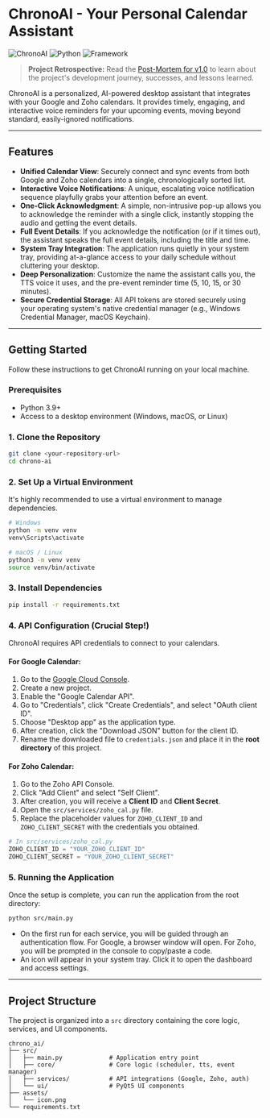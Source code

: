 # ChronoAI - Your Personal Calendar Assistant

![ChronoAI](https://img.shields.io/badge/ChronoAI-v1.0-blue)
![Python](https://img.shields.io/badge/Python-3.9+-brightgreen)
![Framework](https://img.shields.io/badge/Framework-PyQt5-orange)

> **Project Retrospective:** Read the [Post-Mortem for v1.0](./POST_MORTEM_2025-10-30.md) to learn about the project's development journey, successes, and lessons learned.

ChronoAI is a personalized, AI-powered desktop assistant that integrates with your Google and Zoho calendars. It provides timely, engaging, and interactive voice reminders for your upcoming events, moving beyond standard, easily-ignored notifications.

---

## Features

- **Unified Calendar View**: Securely connect and sync events from both Google and Zoho calendars into a single, chronologically sorted list.
- **Interactive Voice Notifications**: A unique, escalating voice notification sequence playfully grabs your attention before an event.
- **One-Click Acknowledgment**: A simple, non-intrusive pop-up allows you to acknowledge the reminder with a single click, instantly stopping the audio and getting the event details.
- **Full Event Details**: If you acknowledge the notification (or if it times out), the assistant speaks the full event details, including the title and time.
- **System Tray Integration**: The application runs quietly in your system tray, providing at-a-glance access to your daily schedule without cluttering your desktop.
- **Deep Personalization**: Customize the name the assistant calls you, the TTS voice it uses, and the pre-event reminder time (5, 10, 15, or 30 minutes).
- **Secure Credential Storage**: All API tokens are stored securely using your operating system's native credential manager (e.g., Windows Credential Manager, macOS Keychain).

---

## Getting Started

Follow these instructions to get ChronoAI running on your local machine.

### Prerequisites

- Python 3.9+
- Access to a desktop environment (Windows, macOS, or Linux)

### 1. Clone the Repository

```bash
git clone <your-repository-url>
cd chrono-ai
```

### 2. Set Up a Virtual Environment

It's highly recommended to use a virtual environment to manage dependencies.

```bash
# Windows
python -m venv venv
venv\Scripts\activate

# macOS / Linux
python3 -m venv venv
source venv/bin/activate
```

### 3. Install Dependencies

```bash
pip install -r requirements.txt
```

### 4. API Configuration (Crucial Step!)

ChronoAI requires API credentials to connect to your calendars.

#### For Google Calendar:

1.  Go to the [Google Cloud Console](https://console.cloud.google.com/).
2.  Create a new project.
3.  Enable the "Google Calendar API".
4.  Go to "Credentials", click "Create Credentials", and select "OAuth client ID".
5.  Choose "Desktop app" as the application type.
6.  After creation, click the "Download JSON" button for the client ID.
7.  Rename the downloaded file to `credentials.json` and place it in the **root directory** of this project.

#### For Zoho Calendar:

1.  Go to the Zoho API Console.
2.  Click "Add Client" and select "Self Client".
3.  After creation, you will receive a **Client ID** and **Client Secret**.
4.  Open the `src/services/zoho_cal.py` file.
5.  Replace the placeholder values for `ZOHO_CLIENT_ID` and `ZOHO_CLIENT_SECRET` with the credentials you obtained.

```python
# In src/services/zoho_cal.py
ZOHO_CLIENT_ID = "YOUR_ZOHO_CLIENT_ID"
ZOHO_CLIENT_SECRET = "YOUR_ZOHO_CLIENT_SECRET"
```

### 5. Running the Application

Once the setup is complete, you can run the application from the root directory:

```bash
python src/main.py
```

- On the first run for each service, you will be guided through an authentication flow. For Google, a browser window will open. For Zoho, you will be prompted in the console to copy/paste a code.
- An icon will appear in your system tray. Click it to open the dashboard and access settings.

---

## Project Structure

The project is organized into a `src` directory containing the core logic, services, and UI components.

```
chrono_ai/
├── src/
│   ├── main.py             # Application entry point
│   ├── core/               # Core logic (scheduler, tts, event manager)
│   ├── services/           # API integrations (Google, Zoho, auth)
│   └── ui/                 # PyQt5 UI components
├── assets/
│   └── icon.png
└── requirements.txt
```
